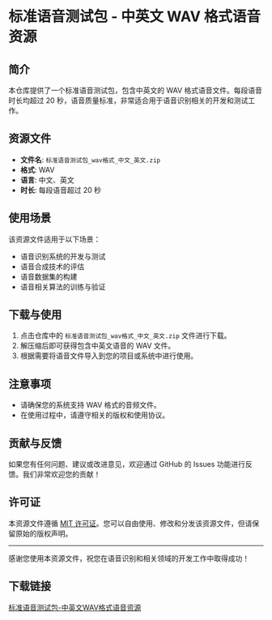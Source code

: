 # 标准语音测试包 - 中英文 WAV 格式语音资源

## 简介

本仓库提供了一个标准语音测试包，包含中英文的 WAV 格式语音文件。每段语音时长均超过 20 秒，语音质量标准，非常适合用于语音识别相关的开发和测试工作。

## 资源文件

- **文件名**: `标准语音测试包_wav格式_中文_英文.zip`
- **格式**: WAV
- **语言**: 中文、英文
- **时长**: 每段语音超过 20 秒

## 使用场景

该资源文件适用于以下场景：

- 语音识别系统的开发与测试
- 语音合成技术的评估
- 语音数据集的构建
- 语音相关算法的训练与验证

## 下载与使用

1. 点击仓库中的 `标准语音测试包_wav格式_中文_英文.zip` 文件进行下载。
2. 解压缩后即可获得包含中英文语音的 WAV 文件。
3. 根据需要将语音文件导入到您的项目或系统中进行使用。

## 注意事项

- 请确保您的系统支持 WAV 格式的音频文件。
- 在使用过程中，请遵守相关的版权和使用协议。

## 贡献与反馈

如果您有任何问题、建议或改进意见，欢迎通过 GitHub 的 Issues 功能进行反馈。我们非常欢迎您的贡献！

## 许可证

本资源文件遵循 [MIT 许可证](LICENSE)。您可以自由使用、修改和分发该资源文件，但请保留原始的版权声明。

---

感谢您使用本资源文件，祝您在语音识别和相关领域的开发工作中取得成功！

## 下载链接

[标准语音测试包-中英文WAV格式语音资源](https://pan.quark.cn/s/4c425842e8a5)